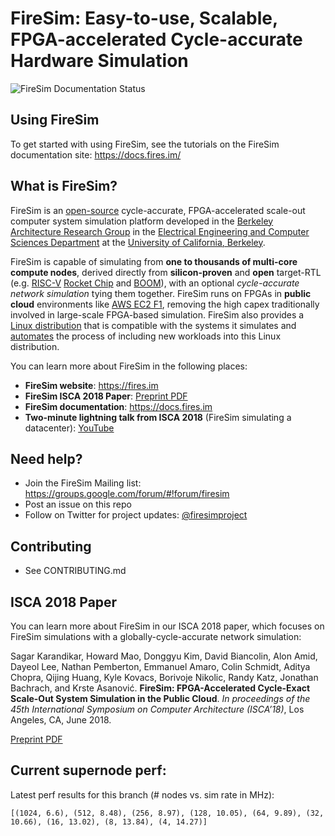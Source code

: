# FireSim: Easy-to-use, Scalable, FPGA-accelerated Cycle-accurate Hardware Simulation

![FireSim Documentation Status](https://readthedocs.org/projects/firesim/badge/)

## Using FireSim

To get started with using FireSim, see the tutorials on the FireSim documentation
site: https://docs.fires.im/

## What is FireSim?

FireSim is an [open-source](https://github.com/firesim/firesim) cycle-accurate,
FPGA-accelerated scale-out computer system simulation platform developed in the
[Berkeley Architecture Research Group][ucb-bar] in the [Electrical Engineering
and Computer Sciences Department][eecs] at the [University of California,
Berkeley][berkeley].

FireSim is capable of simulating from **one to thousands of multi-core compute
nodes**, derived directly from **silicon-proven** and **open** target-RTL (e.g. [RISC-V][riscv] [Rocket Chip][rocket-chip] and [BOOM][boom]), with
an optional *cycle-accurate network simulation* tying them together. FireSim
runs on FPGAs in **public cloud** environments like [AWS EC2
F1](https://aws.amazon.com/ec2/instance-types/f1/), removing the high capex
traditionally involved in large-scale FPGA-based simulation. FireSim also 
provides a [Linux distribution](https://github.com/firesim/firesim-software)
that is compatible with the systems it simulates and
[automates](https://docs.fires.im/en/latest/Advanced-Usage/Workloads/Defining-Custom-Workloads.html)
the process of including new workloads into this Linux distribution.

You can learn more about FireSim in the following places:

* **FireSim website**: https://fires.im
* **FireSim ISCA 2018 Paper**: [Preprint PDF](https://sagark.org/assets/pubs/firesim-isca2018.pdf)
* **FireSim documentation**: https://docs.fires.im
* **Two-minute lightning talk from ISCA 2018** (FireSim simulating a datacenter): [YouTube](https://www.youtube.com/watch?v=4XwoSe5c8lY)

## Need help?

* Join the FireSim Mailing list: https://groups.google.com/forum/#!forum/firesim
* Post an issue on this repo
* Follow on Twitter for project updates: [@firesimproject](https://twitter.com/firesimproject)

## Contributing

* See CONTRIBUTING.md

## ISCA 2018 Paper

You can learn more about FireSim in our ISCA 2018 paper, which focuses on
FireSim simulations with a globally-cycle-accurate network simulation:

Sagar Karandikar, Howard Mao, Donggyu Kim, David Biancolin, Alon Amid, Dayeol
Lee, Nathan Pemberton, Emmanuel Amaro, Colin Schmidt, Aditya Chopra, Qijing
Huang, Kyle Kovacs, Borivoje Nikolic, Randy Katz, Jonathan Bachrach, and Krste
Asanović. **FireSim: FPGA-Accelerated Cycle-Exact Scale-Out System Simulation in
the Public Cloud**. *In proceedings of the 45th International Symposium
on Computer Architecture (ISCA’18)*, Los Angeles, CA, June 2018.

[Preprint PDF](https://sagark.org/assets/pubs/firesim-isca2018.pdf)


[ucb-bar]: http://bar.eecs.berkeley.edu
[eecs]: https://eecs.berkeley.edu
[berkeley]: https://berkeley.edu
[riscv]: https://riscv.org/
[rocket-chip]: https://github.com/freechipsproject/rocket-chip
[boom]: https://github.com/ucb-bar/riscv-boom

## Current supernode perf:

Latest perf results for this branch (# nodes vs. sim rate in MHz):

    [(1024, 6.6), (512, 8.48), (256, 8.97), (128, 10.05), (64, 9.89), (32, 10.66), (16, 13.02), (8, 13.84), (4, 14.27)]
 
